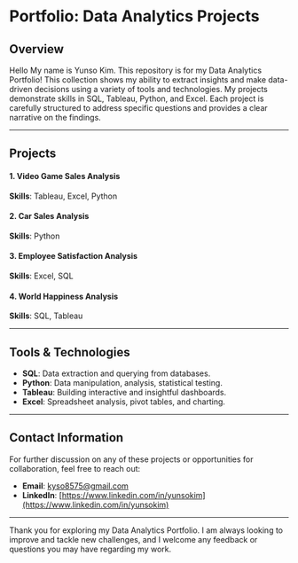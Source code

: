 # Portfolio: Data Analytics Projects

## Overview

Hello My name is Yunso Kim. This repository is for my Data Analytics Portfolio! This collection shows my ability to extract insights and make data-driven decisions using a variety of tools and technologies. My projects demonstrate skills in SQL, Tableau, Python, and Excel. Each project is carefully structured to address specific questions and provides a clear narrative on the findings.

---

## Projects

#### 1. Video Game Sales Analysis

**Skills**: Tableau, Excel, Python

#### 2. Car Sales Analysis

**Skills**: Python

#### 3. Employee Satisfaction Analysis

**Skills**: Excel, SQL

#### 4. World Happiness Analysis

**Skills**: SQL, Tableau

---

## Tools & Technologies

- **SQL**: Data extraction and querying from databases.
- **Python**: Data manipulation, analysis, statistical testing.
- **Tableau**: Building interactive and insightful dashboards.
- **Excel**: Spreadsheet analysis, pivot tables, and charting.

---

## Contact Information

For further discussion on any of these projects or opportunities for collaboration, feel free to reach out:

- **Email**: [kyso8575@gmail.com](mailto:kyso8575@gmail.com)
- **LinkedIn**: [https://www.linkedin.com/in/yunsokim](https://www.linkedin.com/in/yunsokim)

---

Thank you for exploring my Data Analytics Portfolio. I am always looking to improve and tackle new challenges, and I welcome any feedback or questions you may have regarding my work.
